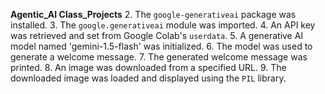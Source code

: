 **Agentic_AI Class_Projects**
2. The `google-generativeai` package was installed.
3. The `google.generativeai` module was imported.
4. An API key was retrieved and set from Google Colab's `userdata`.
5. A generative AI model named 'gemini-1.5-flash' was initialized.
6. The model was used to generate a welcome message.
7. The generated welcome message was printed.
8. An image was downloaded from a specified URL.
9. The downloaded image was loaded and displayed using the `PIL` library.
